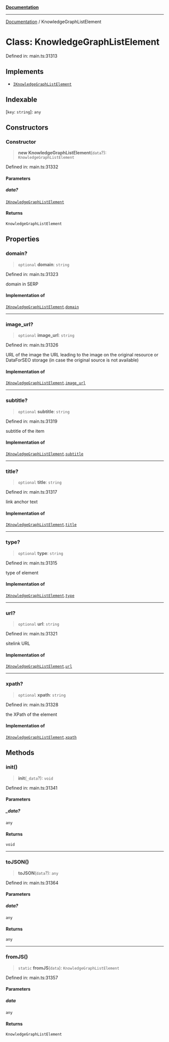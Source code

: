[**Documentation**](../README.md)

***

[Documentation](../README.md) / KnowledgeGraphListElement

# Class: KnowledgeGraphListElement

Defined in: main.ts:31313

## Implements

- [`IKnowledgeGraphListElement`](../interfaces/IKnowledgeGraphListElement.md)

## Indexable

\[`key`: `string`\]: `any`

## Constructors

### Constructor

> **new KnowledgeGraphListElement**(`data`?): `KnowledgeGraphListElement`

Defined in: main.ts:31332

#### Parameters

##### data?

[`IKnowledgeGraphListElement`](../interfaces/IKnowledgeGraphListElement.md)

#### Returns

`KnowledgeGraphListElement`

## Properties

### domain?

> `optional` **domain**: `string`

Defined in: main.ts:31323

domain in SERP

#### Implementation of

[`IKnowledgeGraphListElement`](../interfaces/IKnowledgeGraphListElement.md).[`domain`](../interfaces/IKnowledgeGraphListElement.md#domain)

***

### image\_url?

> `optional` **image\_url**: `string`

Defined in: main.ts:31326

URL of the image
the URL leading to the image on the original resource or DataForSEO storage (in case the original source is not available)

#### Implementation of

[`IKnowledgeGraphListElement`](../interfaces/IKnowledgeGraphListElement.md).[`image_url`](../interfaces/IKnowledgeGraphListElement.md#image_url)

***

### subtitle?

> `optional` **subtitle**: `string`

Defined in: main.ts:31319

subtitle of the item

#### Implementation of

[`IKnowledgeGraphListElement`](../interfaces/IKnowledgeGraphListElement.md).[`subtitle`](../interfaces/IKnowledgeGraphListElement.md#subtitle)

***

### title?

> `optional` **title**: `string`

Defined in: main.ts:31317

link anchor text

#### Implementation of

[`IKnowledgeGraphListElement`](../interfaces/IKnowledgeGraphListElement.md).[`title`](../interfaces/IKnowledgeGraphListElement.md#title)

***

### type?

> `optional` **type**: `string`

Defined in: main.ts:31315

type of element

#### Implementation of

[`IKnowledgeGraphListElement`](../interfaces/IKnowledgeGraphListElement.md).[`type`](../interfaces/IKnowledgeGraphListElement.md#type)

***

### url?

> `optional` **url**: `string`

Defined in: main.ts:31321

sitelink URL

#### Implementation of

[`IKnowledgeGraphListElement`](../interfaces/IKnowledgeGraphListElement.md).[`url`](../interfaces/IKnowledgeGraphListElement.md#url)

***

### xpath?

> `optional` **xpath**: `string`

Defined in: main.ts:31328

the XPath of the element

#### Implementation of

[`IKnowledgeGraphListElement`](../interfaces/IKnowledgeGraphListElement.md).[`xpath`](../interfaces/IKnowledgeGraphListElement.md#xpath)

## Methods

### init()

> **init**(`_data`?): `void`

Defined in: main.ts:31341

#### Parameters

##### \_data?

`any`

#### Returns

`void`

***

### toJSON()

> **toJSON**(`data`?): `any`

Defined in: main.ts:31364

#### Parameters

##### data?

`any`

#### Returns

`any`

***

### fromJS()

> `static` **fromJS**(`data`): `KnowledgeGraphListElement`

Defined in: main.ts:31357

#### Parameters

##### data

`any`

#### Returns

`KnowledgeGraphListElement`
